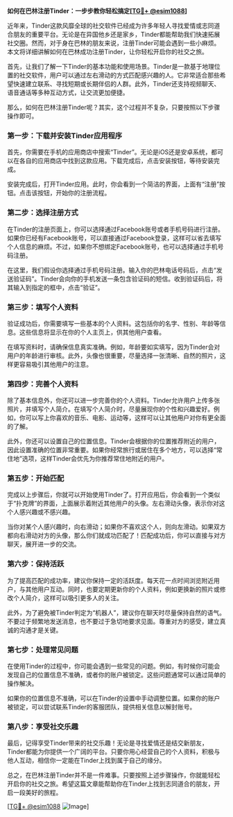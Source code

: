 **如何在巴林注册Tinder：一步步教你轻松搞定[[TG💪+ @esim1088](https://t.me/s/esim1088)]**

近年来，Tinder这款风靡全球的社交软件已经成为许多年轻人寻找爱情或志同道合朋友的重要平台。无论是在异国他乡还是家乡，Tinder都能帮助我们快速拓展社交圈。然而，对于身在巴林的朋友来说，注册Tinder可能会遇到一些小麻烦。本文将详细讲解如何在巴林成功注册Tinder，让你轻松开启你的社交之旅。

首先，让我们了解一下Tinder的基本功能和使用场景。Tinder是一款基于地理位置的社交软件，用户可以通过左右滑动的方式匹配感兴趣的人。它非常适合那些希望快速建立联系、寻找短期或长期伴侣的人群。此外，Tinder还支持视频聊天、语音通话等多种互动方式，让交流更加便捷。

那么，如何在巴林注册Tinder呢？其实，这个过程并不复杂，只要按照以下步骤操作即可。

### **第一步：下载并安装Tinder应用程序**

首先，你需要在手机的应用商店中搜索“Tinder”。无论是iOS还是安卓系统，都可以在各自的应用商店中找到这款应用。下载完成后，点击安装按钮，等待安装完成。

安装完成后，打开Tinder应用。此时，你会看到一个简洁的界面，上面有“注册”按钮。点击该按钮，开始你的注册流程。

### **第二步：选择注册方式**

在Tinder的注册页面上，你可以选择通过Facebook账号或者手机号码进行注册。如果你已经有Facebook账号，可以直接通过Facebook登录，这样可以省去填写个人信息的麻烦。不过，如果你不想绑定Facebook账号，也可以选择通过手机号码注册。

在这里，我们假设你选择通过手机号码注册。输入你的巴林电话号码后，点击“发送验证码”。Tinder会向你的手机发送一条包含验证码的短信。收到验证码后，将其输入到指定的框中，点击“验证”。

### **第三步：填写个人资料**

验证成功后，你需要填写一些基本的个人资料。这包括你的名字、性别、年龄等信息。这些信息将显示在你的个人主页上，供其他用户查看。

在填写资料时，请确保信息真实准确。例如，年龄要如实填写，因为Tinder会对用户的年龄进行审核。此外，头像也很重要，尽量选择一张清晰、自然的照片，这样更容易吸引其他用户的注意。

### **第四步：完善个人资料**

除了基本信息外，你还可以进一步完善你的个人资料。Tinder允许用户上传多张照片，并填写个人简介。在填写个人简介时，尽量展现你的个性和兴趣爱好。例如，你可以写上你喜欢的音乐、电影、运动等，这样可以让其他用户对你有更全面的了解。

此外，你还可以设置自己的位置信息。Tinder会根据你的位置推荐附近的用户，因此设置准确的位置非常重要。如果你经常旅行或居住在多个地方，可以选择“常住地”选项，这样Tinder会优先为你推荐常住地附近的用户。

### **第五步：开始匹配**

完成以上步骤后，你就可以开始使用Tinder了。打开应用后，你会看到一个类似于“扑克牌”的界面，上面展示着附近其他用户的头像。左右滑动头像，表示你对这个人感兴趣或不感兴趣。

当你对某个人感兴趣时，向右滑动；如果你不喜欢这个人，则向左滑动。如果双方都向右滑动对方的头像，那么你们就成功匹配了！匹配成功后，你可以直接与对方聊天，展开进一步的交流。

### **第六步：保持活跃**

为了提高匹配的成功率，建议你保持一定的活跃度。每天花一点时间浏览附近用户，与其他用户互动。同时，也要定期更新你的个人资料，例如更换新的照片或修改个人简介，这样可以吸引更多人的关注。

此外，为了避免被Tinder判定为“机器人”，建议你在聊天时尽量保持自然的语气。不要过于频繁地发送消息，也不要过于急切地要求见面。尊重对方的感受，建立真诚的沟通才是关键。

### **第七步：处理常见问题**

在使用Tinder的过程中，你可能会遇到一些常见的问题。例如，有时候你可能会发现自己的位置信息不准确，或者你的账户被锁定。这些问题通常可以通过简单的操作解决。

如果你的位置信息不准确，可以在Tinder的设置中手动调整位置。如果你的账户被锁定，可以尝试联系Tinder的客服团队，提供相关信息以解封账号。

### **第八步：享受社交乐趣**

最后，记得享受Tinder带来的社交乐趣！无论是寻找爱情还是结交新朋友，Tinder都能为你提供一个广阔的平台。只要你用心经营自己的个人资料，积极与他人互动，相信你一定能在Tinder上找到属于自己的缘分。

总之，在巴林注册Tinder并不是一件难事。只要按照上述步骤操作，你就能轻松开启你的社交之旅。希望这篇文章能帮助你在Tinder上找到志同道合的朋友，开启一段美好的旅程。

[[TG💪+ @esim1088](https://t.me/s/esim1088) ![Image](https://i.postimg.cc/4NQfJmqS/Snipaste-2025-05-13-00-14-12.png)]